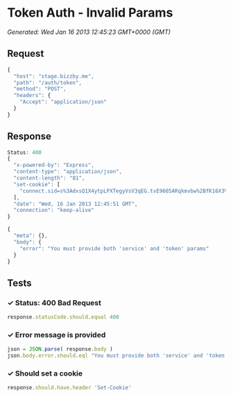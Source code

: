 # Token Auth - Invalid Params

*Generated: Wed Jan 16 2013 12:45:23 GMT+0000 (GMT)*
## Request
```javascript
{
  "host": "stage.bizzby.me",
  "path": "/auth/token",
  "method": "POST",
  "headers": {
    "Accept": "application/json"
  }
}
```

## Response
```javascript
Status: 400
{
  "x-powered-by": "Express",
  "content-type": "application/json",
  "content-length": "81",
  "set-cookie": [
    "connect.sid=s%3AdxsQ1X4ytpLPXTegyVsV3qEG.tvE9605ARqkmvbw%2BfK16X3%2FlXWUJ3skYNU2e%2Fh3x0FA; Path=/"
  ],
  "date": "Wed, 16 Jan 2013 12:45:51 GMT",
  "connection": "keep-alive"
}
```
```javascript
{
  "meta": {},
  "body": {
    "error": "You must provide both 'service' and 'token' params"
  }
}
```

## Tests

### ✓ Status: 400 Bad Request
```javascript
response.statusCode.should.equal 400
```

### ✓ Error message is provided
```javascript
json = JSON.parse( response.body )
json.body.error.should.eql "You must provide both 'service' and 'token' params"
```

### ✓ Should set a cookie
```javascript
response.should.have.header 'Set-Cookie'
```

